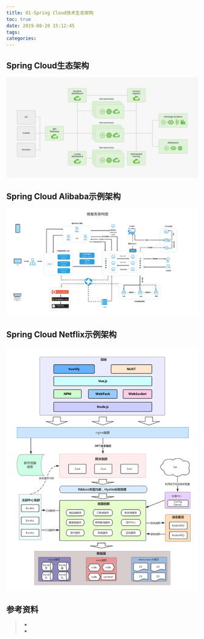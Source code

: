 ```yaml
---
title: 01-Spring Cloud技术生态架构
toc: true
date: 2019-08-20 15:12:45
tags:
categories:
---
```




## Spring Cloud生态架构

![](01-Spring-Cloud技术生态架构/sc-arch.jpg)



## Spring Cloud Alibaba示例架构

![](01-Spring-Cloud技术生态架构/alibaba-arch.png)



## Spring Cloud Netflix示例架构

![](01-Spring-Cloud技术生态架构/shop-arch.png)

## 参考资料
> - []()
> - []()
